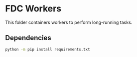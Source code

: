 # FDC Workers

This folder containers workers to perform long-running tasks.

## Dependencies

```bash
python -m pip install requirements.txt
```
